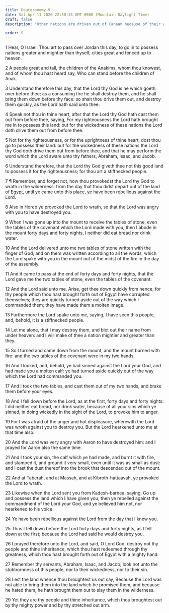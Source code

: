 ```yaml
---
title: Deuteronomy 9
date: Sat Apr 11 2020 22:50:33 GMT-0600 (Mountain Daylight Time)
draft: false
description: "Other nations are driven out of Canaan because of their wickedness—Moses rehearses the rebellions of Israel and tells how he mediated between the people and the Lord—On two occasions he went without food and water for forty days."

order: 9
---
```

    
1 Hear, O Israel: Thou art to pass over Jordan this day, to go in to possess nations greater and mightier than thyself, cities great and fenced up to heaven.

2 A people great and tall, the children of the Anakims, whom thou knowest, and of whom thou hast heard say, Who can stand before the children of Anak.

3 Understand therefore this day, that the Lord thy God is he which goeth over before thee; as a consuming fire he shall destroy them, and he shall bring them down before thy face: so shalt thou drive them out, and destroy them quickly, as the Lord hath said unto thee.

4 Speak not thou in thine heart, after that the Lord thy God hath cast them out from before thee, saying, For my righteousness the Lord hath brought me in to possess this land: but for the wickedness of these nations the Lord doth drive them out from before thee.

5 Not for thy righteousness, or for the uprightness of thine heart, dost thou go to possess their land: but for the wickedness of these nations the Lord thy God doth drive them out from before thee, and that he may perform the word which the Lord sware unto thy fathers, Abraham, Isaac, and Jacob.

6 Understand therefore, that the Lord thy God giveth thee not this good land to possess it for thy righteousness; for thou art a stiffnecked people.

7 ¶ Remember, and forget not, how thou provokedst the Lord thy God to wrath in the wilderness: from the day that thou didst depart out of the land of Egypt, until ye came unto this place, ye have been rebellious against the Lord.

8 Also in Horeb ye provoked the Lord to wrath, so that the Lord was angry with you to have destroyed you.

9 When I was gone up into the mount to receive the tables of stone, even the tables of the covenant which the Lord made with you, then I abode in the mount forty days and forty nights, I neither did eat bread nor drink water.

10 And the Lord delivered unto me two tables of stone written with the finger of God; and on them was written according to all the words, which the Lord spake with you in the mount out of the midst of the fire in the day of the assembly.

11 And it came to pass at the end of forty days and forty nights, that the Lord gave me the two tables of stone, even the tables of the covenant.

12 And the Lord said unto me, Arise, get thee down quickly from hence; for thy people which thou hast brought forth out of Egypt have corrupted themselves; they are quickly turned aside out of the way which I commanded them; they have made them a molten image.

13 Furthermore the Lord spake unto me, saying, I have seen this people, and, behold, it is a stiffnecked people.

14 Let me alone, that I may destroy them, and blot out their name from under heaven: and I will make of thee a nation mightier and greater than they.

15 So I turned and came down from the mount, and the mount burned with fire: and the two tables of the covenant were in my two hands.

16 And I looked, and, behold, ye had sinned against the Lord your God, and had made you a molten calf: ye had turned aside quickly out of the way which the Lord had commanded you.

17 And I took the two tables, and cast them out of my two hands, and brake them before your eyes.

18 And I fell down before the Lord, as at the first, forty days and forty nights: I did neither eat bread, nor drink water, because of all your sins which ye sinned, in doing wickedly in the sight of the Lord, to provoke him to anger.

19 For I was afraid of the anger and hot displeasure, wherewith the Lord was wroth against you to destroy you. But the Lord hearkened unto me at that time also.

20 And the Lord was very angry with Aaron to have destroyed him: and I prayed for Aaron also the same time.

21 And I took your sin, the calf which ye had made, and burnt it with fire, and stamped it, and ground it very small, even until it was as small as dust: and I cast the dust thereof into the brook that descended out of the mount.

22 And at Taberah, and at Massah, and at Kibroth-hattaavah, ye provoked the Lord to wrath.

23 Likewise when the Lord sent you from Kadesh-barnea, saying, Go up and possess the land which I have given you; then ye rebelled against the commandment of the Lord your God, and ye believed him not, nor hearkened to his voice.

24 Ye have been rebellious against the Lord from the day that I knew you.

25 Thus I fell down before the Lord forty days and forty nights, as I fell down at the first; because the Lord had said he would destroy you.

26 I prayed therefore unto the Lord, and said, O Lord God, destroy not thy people and thine inheritance, which thou hast redeemed through thy greatness, which thou hast brought forth out of Egypt with a mighty hand.

27 Remember thy servants, Abraham, Isaac, and Jacob; look not unto the stubbornness of this people, nor to their wickedness, nor to their sin.

28 Lest the land whence thou broughtest us out say, Because the Lord was not able to bring them into the land which he promised them, and because he hated them, he hath brought them out to slay them in the wilderness.

29 Yet they are thy people and thine inheritance, which thou broughtest out by thy mighty power and by thy stretched out arm.
